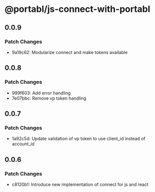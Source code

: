 # @portabl/js-connect-with-portabl

## 0.0.9

### Patch Changes

- 9a19c62: Modularize connect and make tokens available

## 0.0.8

### Patch Changes

- 999f603: Add error handling
- 7e07bbc: Remove vp token handling

## 0.0.7

### Patch Changes

- 1a92c5d: Update validation of vp token to use client_id instead of account_id

## 0.0.6

### Patch Changes

- c8120b1: Introduce new implementation of connect for js and react
